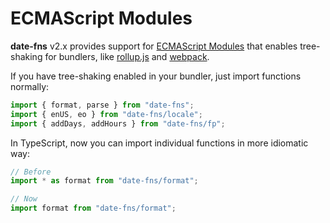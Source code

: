 # ECMAScript Modules

**date-fns** v2.x provides support for
[ECMAScript Modules](http://www.ecma-international.org/ecma-262/6.0/#sec-modules)
that enables tree-shaking for bundlers, like [rollup.js](http://rollupjs.org)
and [webpack](https://webpack.js.org).

If you have tree-shaking enabled in your bundler, just import functions normally:

```javascript
import { format, parse } from "date-fns";
import { enUS, eo } from "date-fns/locale";
import { addDays, addHours } from "date-fns/fp";
```

In TypeScript, now you can import individual functions in more idiomatic way:

```typescript
// Before
import * as format from "date-fns/format";

// Now
import format from "date-fns/format";
```

